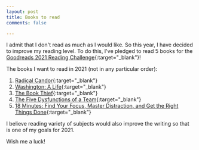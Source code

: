 ```yaml
---
layout: post
title: Books to read
comments: false

---
```

I admit that I don't read as much as I would like. So this year, I have decided to improve my reading level. To do this, I've pledged to read 5 books for the [Goodreads 2021 Reading Challenge](https://www.goodreads.com/challenges/11650-2021-reading-challenge){:target="_blank"}!

The books I want to read in 2021 (not in any particular order):
1. [Radical Candor](https://www.amazon.com/Radical-Candor-Revised-Kick-Ass-Humanity/dp/1250235375){:target="_blank"}
2. [Washington: A Life](https://www.amazon.com/Washington-Life-Ron-Chernow/dp/0143119966){:target="_blank"}
3. [The Book Thief](https://www.amazon.com/Book-Thief-Markus-Zusak/dp/0375842209){:target="_blank"}
4. [The Five Dysfunctions of a Team](https://www.amazon.com/Five-Dysfunctions-Team-Leadership-Fable/dp/0787960756){:target="_blank"}
5. [18 Minutes: Find Your Focus, Master Distraction, and Get the Right Things Done](https://www.amazon.com/18-Minutes-Master-Distraction-Things/dp/0446583405){:target="_blank"}

I believe reading variety of subjects would also improve the writing so that is one of my goals for 2021. 

Wish me a luck!